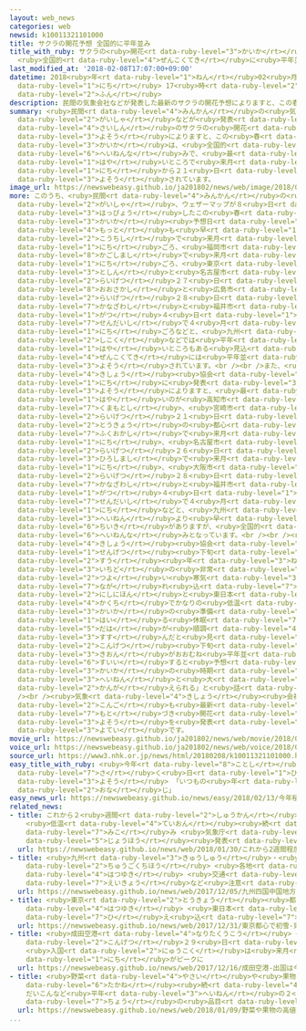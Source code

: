 ```yaml
---
layout: web_news
categories: web
newsid: k10011321101000
title: サクラの開花予想 全国的に平年並み
title_with_ruby: サクラの<ruby>開花<rt data-ruby-level="3">かいか</rt></ruby><ruby>予想<rt data-ruby-level="3">よそう</rt></ruby>
  <ruby>全国的<rt data-ruby-level="4">ぜんこくてき</rt></ruby>に<ruby>平年並<rt data-ruby-level="6">へいねんな</rt></ruby>み
last_modified_at: '2018-02-08T17:07:00+09:00'
datetime: 2018<ruby>年<rt data-ruby-level="1">ねん</rt></ruby>02<ruby>月<rt data-ruby-level="1">がつ</rt></ruby>08<ruby>日<rt
  data-ruby-level="1">にち</rt></ruby> 17<ruby>時<rt data-ruby-level="2">じ</rt></ruby>07<ruby>分<rt
  data-ruby-level="2">ふん</rt></ruby>
description: 民間の気象会社などが発表した最新のサクラの開花予想によりますと、この春のソメイヨシノの開花は、全国的に平年並みで、最も早いところで来月１９日から２１日ごろと予想されています。
summary: <ruby>民間<rt data-ruby-level="4">みんかん</rt></ruby>の<ruby>気象<rt data-ruby-level="4">きしょう</rt></ruby><ruby>会社<rt
  data-ruby-level="2">がいしゃ</rt></ruby>などが<ruby>発表<rt data-ruby-level="3">はっぴょう</rt></ruby>した<ruby>最新<rt
  data-ruby-level="4">さいしん</rt></ruby>のサクラの<ruby>開花<rt data-ruby-level="3">かいか</rt></ruby><ruby>予想<rt
  data-ruby-level="3">よそう</rt></ruby>によりますと、この<ruby>春<rt data-ruby-level="2">はる</rt></ruby>のソメイヨシノの<ruby>開花<rt
  data-ruby-level="3">かいか</rt></ruby>は、<ruby>全国的<rt data-ruby-level="4">ぜんこくてき</rt></ruby>に<ruby>平年並<rt
  data-ruby-level="6">へいねんな</rt></ruby>みで、<ruby>最<rt data-ruby-level="4">もっと</rt></ruby>も<ruby>早<rt
  data-ruby-level="1">はや</rt></ruby>いところで<ruby>来月<rt data-ruby-level="2">らいげつ</rt></ruby>１９<ruby>日<rt
  data-ruby-level="1">にち</rt></ruby>から２１<ruby>日<rt data-ruby-level="1">にち</rt></ruby>ごろと<ruby>予想<rt
  data-ruby-level="3">よそう</rt></ruby>されています。
image_url: https://newswebeasy.github.io/ja201802/news/web/image/2018/02/08/K10011321101_1802081717_1802081718_01_02.jpg
more: このうち、<ruby>民間<rt data-ruby-level="4">みんかん</rt></ruby>の<ruby>気象<rt data-ruby-level="4">きしょう</rt></ruby><ruby>会社<rt
  data-ruby-level="2">がいしゃ</rt></ruby>、ウェザーマップが８<ruby>日<rt data-ruby-level="1">にち</rt></ruby>に<ruby>発表<rt
  data-ruby-level="3">はっぴょう</rt></ruby>したこの<ruby>春<rt data-ruby-level="2">はる</rt></ruby>のソメイヨシノの<ruby>開花<rt
  data-ruby-level="3">かいか</rt></ruby><ruby>予想日<rt data-ruby-level="3">よそうび</rt></ruby>は、<ruby>最<rt
  data-ruby-level="4">もっと</rt></ruby>も<ruby>早<rt data-ruby-level="1">はや</rt></ruby>いのが<ruby>高知市<rt
  data-ruby-level="2">こうちし</rt></ruby>で<ruby>来月<rt data-ruby-level="2">らいげつ</rt></ruby>１９<ruby>日<rt
  data-ruby-level="1">にち</rt></ruby>ごろ、<ruby>福岡市<rt data-ruby-level="7">ふくおかし</rt></ruby>と<ruby>鹿児島市<rt
  data-ruby-level="8">かごしまし</rt></ruby>で<ruby>来月<rt data-ruby-level="2">らいげつ</rt></ruby>２３<ruby>日<rt
  data-ruby-level="1">にち</rt></ruby>ごろ、<ruby>東京<rt data-ruby-level="2">とうきょう</rt></ruby>の<ruby>都心<rt
  data-ruby-level="3">としん</rt></ruby>と<ruby>名古屋市<rt data-ruby-level="3">なごやし</rt></ruby>で<ruby>来月<rt
  data-ruby-level="2">らいげつ</rt></ruby>２７<ruby>日<rt data-ruby-level="1">にち</rt></ruby>ごろ、<ruby>大阪市<rt
  data-ruby-level="8">おおさかし</rt></ruby>と<ruby>広島市<rt data-ruby-level="3">ひろしまし</rt></ruby>で<ruby>来月<rt
  data-ruby-level="2">らいげつ</rt></ruby>２８<ruby>日<rt data-ruby-level="1">にち</rt></ruby>ごろ、<ruby>金沢市<rt
  data-ruby-level="7">かなざわし</rt></ruby>と<ruby>福井市<rt data-ruby-level="7">ふくいし</rt></ruby>で４<ruby>月<rt
  data-ruby-level="1">がつ</rt></ruby>４<ruby>日<rt data-ruby-level="1">にち</rt></ruby>ごろ、<ruby>仙台市<rt
  data-ruby-level="7">せんだいし</rt></ruby>で４<ruby>月<rt data-ruby-level="1">がつ</rt></ruby>１１<ruby>日<rt
  data-ruby-level="1">にち</rt></ruby>ごろなどと、<ruby>九州<rt data-ruby-level="3">きゅうしゅう</rt></ruby>や<ruby>四国<rt
  data-ruby-level="2">しこく</rt></ruby>などでは<ruby>平年<rt data-ruby-level="3">へいねん</rt></ruby>より<ruby>早<rt
  data-ruby-level="1">はや</rt></ruby>いところもある<ruby>見込<rt data-ruby-level="7">みこ</rt></ruby>みですが、<ruby>全国的<rt
  data-ruby-level="4">ぜんこくてき</rt></ruby>には<ruby>平年並<rt data-ruby-level="6">へいねんな</rt></ruby>みと<ruby>予想<rt
  data-ruby-level="3">よそう</rt></ruby>されています。<br /><br />また、<ruby>日本<rt data-ruby-level="1">にっぽん</rt></ruby><ruby>気象<rt
  data-ruby-level="4">きしょう</rt></ruby><ruby>協会<rt data-ruby-level="4">きょうかい</rt></ruby>が７<ruby>日<rt
  data-ruby-level="1">にち</rt></ruby>に<ruby>発表<rt data-ruby-level="3">はっぴょう</rt></ruby>した<ruby>予想<rt
  data-ruby-level="3">よそう</rt></ruby>によりますと、<ruby>最<rt data-ruby-level="4">もっと</rt></ruby>も<ruby>早<rt
  data-ruby-level="1">はや</rt></ruby>いのが<ruby>高知市<rt data-ruby-level="2">こうちし</rt></ruby>と<ruby>熊本市<rt
  data-ruby-level="7">くまもとし</rt></ruby>、<ruby>宮崎市<rt data-ruby-level="7">みやざきし</rt></ruby>で<ruby>来月<rt
  data-ruby-level="2">らいげつ</rt></ruby>２１<ruby>日<rt data-ruby-level="1">にち</rt></ruby>、<ruby>東京<rt
  data-ruby-level="2">とうきょう</rt></ruby>の<ruby>都心<rt data-ruby-level="3">としん</rt></ruby>と<ruby>福岡市<rt
  data-ruby-level="7">ふくおかし</rt></ruby>で<ruby>来月<rt data-ruby-level="2">らいげつ</rt></ruby>２４<ruby>日<rt
  data-ruby-level="1">にち</rt></ruby>、<ruby>名古屋市<rt data-ruby-level="3">なごやし</rt></ruby>で<ruby>来月<rt
  data-ruby-level="2">らいげつ</rt></ruby>２６<ruby>日<rt data-ruby-level="1">にち</rt></ruby>、<ruby>広島市<rt
  data-ruby-level="3">ひろしまし</rt></ruby>で<ruby>来月<rt data-ruby-level="2">らいげつ</rt></ruby>２７<ruby>日<rt
  data-ruby-level="1">にち</rt></ruby>、<ruby>大阪市<rt data-ruby-level="8">おおさかし</rt></ruby>で<ruby>来月<rt
  data-ruby-level="2">らいげつ</rt></ruby>２８<ruby>日<rt data-ruby-level="1">にち</rt></ruby>、<ruby>金沢市<rt
  data-ruby-level="7">かなざわし</rt></ruby>と<ruby>福井市<rt data-ruby-level="7">ふくいし</rt></ruby>で４<ruby>月<rt
  data-ruby-level="1">がつ</rt></ruby>４<ruby>日<rt data-ruby-level="1">にち</rt></ruby>、<ruby>仙台市<rt
  data-ruby-level="7">せんだいし</rt></ruby>で４<ruby>月<rt data-ruby-level="1">がつ</rt></ruby>１１<ruby>日<rt
  data-ruby-level="1">にち</rt></ruby>などと、<ruby>九州<rt data-ruby-level="3">きゅうしゅう</rt></ruby>では<ruby>平年<rt
  data-ruby-level="3">へいねん</rt></ruby>より<ruby>早<rt data-ruby-level="1">はや</rt></ruby>い<ruby>地域<rt
  data-ruby-level="6">ちいき</rt></ruby>がありますが、<ruby>全国的<rt data-ruby-level="4">ぜんこくてき</rt></ruby>には<ruby>平年並<rt
  data-ruby-level="6">へいねんな</rt></ruby>みとなっています。<br /><br /><ruby>日本<rt data-ruby-level="1">にっぽん</rt></ruby><ruby>気象<rt
  data-ruby-level="4">きしょう</rt></ruby><ruby>協会<rt data-ruby-level="4">きょうかい</rt></ruby>は「<ruby>先月<rt
  data-ruby-level="1">せんげつ</rt></ruby><ruby>下旬<rt data-ruby-level="7">げじゅん</rt></ruby>に<ruby>数<rt
  data-ruby-level="2">すう</rt></ruby><ruby>年<rt data-ruby-level="3">ねん</rt></ruby>に<ruby>一度<rt
  data-ruby-level="3">いちど</rt></ruby>の<ruby>非常<rt data-ruby-level="5">ひじょう</rt></ruby>に<ruby>強<rt
  data-ruby-level="2">つよ</rt></ruby>い<ruby>寒気<rt data-ruby-level="3">かんき</rt></ruby>が<ruby>流<rt
  data-ruby-level="7">なが</rt></ruby>れ<ruby>込<rt data-ruby-level="7">こ</rt></ruby>み、<ruby>西日本<rt
  data-ruby-level="2">にしにほん</rt></ruby>と<ruby>東日本<rt data-ruby-level="2">ひがしにほん</rt></ruby>の<ruby>各地<rt
  data-ruby-level="4">かくち</rt></ruby>でかなりの<ruby>低温<rt data-ruby-level="4">ていおん</rt></ruby>になったことで、サクラが<ruby>開花<rt
  data-ruby-level="3">かいか</rt></ruby>の<ruby>準備<rt data-ruby-level="5">じゅんび</rt></ruby>に<ruby>入<rt
  data-ruby-level="1">はい</rt></ruby>る<ruby>休眠<rt data-ruby-level="7">きゅうみん</rt></ruby><ruby>打破<rt
  data-ruby-level="5">だは</rt></ruby>が<ruby>順調<rt data-ruby-level="4">じゅんちょう</rt></ruby>に<ruby>進<rt
  data-ruby-level="3">すす</rt></ruby>んだと<ruby>見<rt data-ruby-level="1">み</rt></ruby>られるほか、<ruby>今月<rt
  data-ruby-level="2">こんげつ</rt></ruby><ruby>下旬<rt data-ruby-level="7">げじゅん</rt></ruby>からは<ruby>気温<rt
  data-ruby-level="3">きおん</rt></ruby>がおおむね<ruby>平年並<rt data-ruby-level="6">へいねんな</rt></ruby>みで<ruby>推移<rt
  data-ruby-level="6">すいい</rt></ruby>すると<ruby>予想<rt data-ruby-level="3">よそう</rt></ruby>されるため、<ruby>開花<rt
  data-ruby-level="3">かいか</rt></ruby>の<ruby>時期<rt data-ruby-level="3">じき</rt></ruby>は<ruby>平年<rt
  data-ruby-level="3">へいねん</rt></ruby>と<ruby>大<rt data-ruby-level="1">おお</rt></ruby>きくずれることはないと<ruby>考<rt
  data-ruby-level="2">かんが</rt></ruby>えられる」と<ruby>話<rt data-ruby-level="2">はな</rt></ruby>しています。<br
  /><br /><ruby>気象<rt data-ruby-level="4">きしょう</rt></ruby><ruby>会社<rt data-ruby-level="2">がいしゃ</rt></ruby>などは、<ruby>今後<rt
  data-ruby-level="2">こんご</rt></ruby>も<ruby>最新<rt data-ruby-level="4">さいしん</rt></ruby>のデータに<ruby>基<rt
  data-ruby-level="7">もと</rt></ruby>づき<ruby>開花<rt data-ruby-level="3">かいか</rt></ruby><ruby>予想<rt
  data-ruby-level="3">よそう</rt></ruby>を<ruby>発表<rt data-ruby-level="3">はっぴょう</rt></ruby>する<ruby>予定<rt
  data-ruby-level="3">よてい</rt></ruby>です。
movie_url: https://newswebeasy.github.io/ja201802/news/web/movie/2018/02/08/k10011321101_201802081929_201802081930.mp4
voice_url: https://newswebeasy.github.io/ja201802/news/web/voice/2018/02/08/k10011321101_201802081929_201802081930.mp3
source_url: https://www3.nhk.or.jp/news/html/20180208/k10011321101000.html
easy_title_with_ruby: <ruby>今年<rt data-ruby-level="8">ことし</rt></ruby><ruby>桜<rt data-ruby-level="5">さくら</rt></ruby>が<ruby>咲<rt
  data-ruby-level="7">さ</rt></ruby>く<ruby>日<rt data-ruby-level="1">ひ</rt></ruby>の<ruby>予想<rt
  data-ruby-level="3">よそう</rt></ruby> 「いつもの<ruby>年<rt data-ruby-level="1">とし</rt></ruby>とほとんど<ruby>同<rt
  data-ruby-level="2">おな</rt></ruby>じ」
easy_news_url: https://newswebeasy.github.io/news/easy/2018/02/13/今年桜が咲く日の予想-いつもの年とほとんど同じ
related_news:
- title: これから２<ruby>週間<rt data-ruby-level="2">しゅうかん</rt></ruby><ruby>程度<rt data-ruby-level="5">ていど</rt></ruby>
    <ruby>低温<rt data-ruby-level="4">ていおん</rt></ruby><ruby>続<rt data-ruby-level="4">つづ</rt></ruby>く<ruby>見込<rt
    data-ruby-level="7">みこ</rt></ruby>み <ruby>気象庁<rt data-ruby-level="6">きしょうちょう</rt></ruby>が<ruby>情報<rt
    data-ruby-level="5">じょうほう</rt></ruby><ruby>発表<rt data-ruby-level="3">はっぴょう</rt></ruby>
  url: https://newswebeasy.github.io/news/web/2018/01/30/これから2週間程度-低温続く見込み-気象庁が情報発表
- title: <ruby>九州<rt data-ruby-level="3">きゅうしゅう</rt></ruby>・<ruby>四国<rt data-ruby-level="2">しこく</rt></ruby>・<ruby>中国地方<rt
    data-ruby-level="2">ちゅうごくちほう</rt></ruby> <ruby>各地<rt data-ruby-level="4">かくち</rt></ruby>で<ruby>初雪<rt
    data-ruby-level="4">はつゆき</rt></ruby> <ruby>交通<rt data-ruby-level="2">こうつう</rt></ruby><ruby>影響<rt
    data-ruby-level="7">えいきょう</rt></ruby>など<ruby>注意<rt data-ruby-level="3">ちゅうい</rt></ruby>
  url: https://newswebeasy.github.io/news/web/2017/12/05/九州四国中国地方-各地で初雪-交通影響など注意
- title: <ruby>東京<rt data-ruby-level="2">とうきょう</rt></ruby><ruby>都心<rt data-ruby-level="3">としん</rt></ruby>で<ruby>初雪<rt
    data-ruby-level="4">はつゆき</rt></ruby> <ruby>東日本<rt data-ruby-level="2">ひがしにほん</rt></ruby>で<ruby>冷<rt
    data-ruby-level="7">ひ</rt></ruby>え<ruby>込<rt data-ruby-level="7">こ</rt></ruby>み
  url: https://newswebeasy.github.io/news/web/2017/12/31/東京都心で初雪-東日本で冷え込み
- title: <ruby>成田空港<rt data-ruby-level="4">なりたくうこう</rt></ruby> <ruby>出国<rt data-ruby-level="2">しゅっこく</rt></ruby>は<ruby>今月<rt
    data-ruby-level="2">こんげつ</rt></ruby>２９<ruby>日<rt data-ruby-level="1">にち</rt></ruby>
    <ruby>入国<rt data-ruby-level="2">にゅうこく</rt></ruby>は<ruby>来月<rt data-ruby-level="2">らいげつ</rt></ruby>３<ruby>日<rt
    data-ruby-level="1">にち</rt></ruby>がピークに
  url: https://newswebeasy.github.io/news/web/2017/12/16/成田空港-出国は今月29日-入国は来月3日がピークに
- title: <ruby>野菜<rt data-ruby-level="4">やさい</rt></ruby>や<ruby>果物<rt data-ruby-level="8">くだもの</rt></ruby>の<ruby>高値<rt
    data-ruby-level="6">たかね</rt></ruby><ruby>続<rt data-ruby-level="4">つづ</rt></ruby>く
    だいこんなど<ruby>平年<rt data-ruby-level="3">へいねん</rt></ruby>の２<ruby>倍<rt data-ruby-level="3">ばい</rt></ruby><ruby>超<rt
    data-ruby-level="7">ちょう</rt></ruby>の<ruby>品目<rt data-ruby-level="3">ひんもく</rt></ruby>も
  url: https://newswebeasy.github.io/news/web/2018/01/09/野菜や果物の高値続く-だいこんなど平年の2倍超の品目も
...
```

